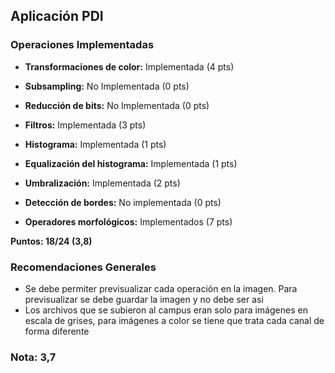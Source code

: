 ## Aplicación PDI

### Operaciones Implementadas

* __Transformaciones de color:__ Implementada (4 pts)

* __Subsampling:__ No Implementada (0 pts)

* __Reducción de bits:__ No Implementada (0 pts)

* __Filtros:__ Implementada (3 pts) 

* __Histograma:__ Implementada (1 pts)

* __Equalización del histograma:__ Implementada (1 pts)

* __Umbralización:__ Implementada (2 pts)

* __Detección de bordes:__ No implementada (0 pts)

* __Operadores morfológicos:__ Implementados (7 pts)
   
__Puntos: 18/24 (3,8)__


### Recomendaciones Generales

* Se debe permiter previsualizar cada operación en la imagen. Para previsualizar se debe guardar la imagen y no debe ser asi
* Los archivos que se subieron al campus eran solo para imágenes en escala de grises, para imágenes a color se tiene que trata cada canal de forma diferente 


### Nota: 3,7